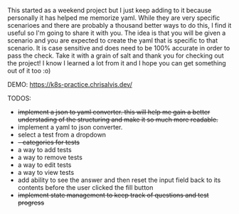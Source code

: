 This started as a weekend project but I just keep adding to it because personally it has helped me memorize yaml. While they are very specific scenarioes and there are probably a thousand better ways to do this, I find it useful so I'm going to share it with you. The idea is that you will be given a scenario and you are expected to create the yaml that is specific to that scenario. It is case sensitive and does need to be 100% accurate in order to pass the check. Take it with a grain of salt and thank you for checking out the project! I know I learned a lot from it and I hope you can get something out of it too :o)

DEMO:
https://k8s-practice.chrisalvis.dev/

TODOS:
- ~~implement a json to yaml converter. this will help me gain a better understading of the structuring and make it so much more readable.~~
- implement a yaml to json converter.
- select a test from a dropdown
- ~~- categories for tests~~
- a way to add tests
- a way to remove tests
- a way to edit tests
- a way to view tests
- add ability to see the answer and then reset the input field back to its contents before the user clicked the fill button
- ~~implement state management to keep track of questions and test progress~~
